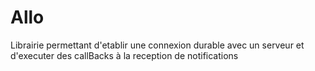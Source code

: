 # Allo
Librairie permettant d'etablir une connexion durable avec un serveur et d'executer des callBacks à la reception de notifications
